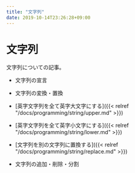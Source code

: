```yaml
---
title: "文字列"
date: 2019-10-14T23:26:28+09:00
---
```


# 文字列

文字列についての記事。

- 文字列の宣言

- 文字列の変換・置換
 - [英字文字列を全て英字大文字にする]({{< relref "/docs/programming/string/upper.md" >}})
 - [英字文字列を全て英字小文字にする]({{< relref "/docs/programming/string/lower.md" >}}) 
 - [文字列を別の文字列に置換する]({{< relref "/docs/programming/string/replace.md" >}}) 
- 文字列の追加・削除・分割